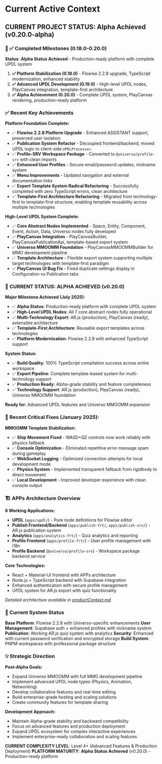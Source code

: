 # Current Active Context

## CURRENT PROJECT STATUS: Alpha Achieved (v0.20.0-alpha)

### 🎯 ✅ Completed Milestones (0.18.0-0.20.0)

**Status**: **Alpha Status Achieved** - Production-ready platform with complete UPDL system

1. **✅ Platform Stabilization (0.18.0)** - Flowise 2.2.8 upgrade, TypeScript modernization, enhanced stability
2. **✅ Advanced UPDL Development (0.19.0)** - High-level UPDL nodes, PlayCanvas integration, template-first architecture
3. **✅ Alpha Achievement (0.20.0)** - Complete UPDL system, PlayCanvas rendering, production-ready platform

### ✅ Recent Key Achievements

**Platform Foundation Complete:**

-   ✅ **Flowise 2.2.8 Platform Upgrade** - Enhanced ASSISTANT support, preserved user isolation
-   ✅ **Publication System Refactor** - Decoupled frontend/backend, moved UPDL logic to client-side `UPDLProcessor`.
-   ✅ **Profile-SRV Workspace Package** - Converted to `@universo/profile-srv` with clean imports
-   ✅ **Enhanced User Profiles** - Secure email/password updates, nickname system
-   ✅ **Menu Improvements** - Updated navigation and external documentation links
-   ✅ **Export Template System Radical Refactoring** - Successfully completed with zero TypeScript errors, clean architecture
-   ✅ **Template-First Architecture Refactoring** - Migrated from technology-first to template-first structure, enabling template reusability across multiple technologies

**High-Level UPDL System Complete:**

-   ✅ **Core Abstract Nodes Implemented** - Space, Entity, Component, Event, Action, Data, Universo nodes fully developed
-   ✅ **PlayCanvas Integration** - PlayCanvasBuilder, PlayCanvasPublicationApi, template-based export system
-   ✅ **Universo MMOOMM Foundation** - PlayCanvasMMOOMMBuilder for MMO development pipeline
-   ✅ **Template Architecture** - Flexible export system supporting multiple target technologies with template-first paradigm
-   ✅ **PlayCanvas UI Bug Fix** - Fixed duplicate settings display in Configuration vs Publication tabs

### 🎯 **CURRENT STATUS: ALPHA ACHIEVED (v0.20.0)**

**Major Milestone Achieved (July 2025):**

-   ✅ **Alpha Status**: Production-ready platform with complete UPDL system
-   ✅ **High-Level UPDL Nodes**: All 7 core abstract nodes fully operational
-   ✅ **Multi-Technology Export**: AR.js (production), PlayCanvas (ready), extensible architecture
-   ✅ **Template-First Architecture**: Reusable export templates across technologies
-   ✅ **Platform Modernization**: Flowise 2.2.8 with enhanced TypeScript support

**System Status:**

-   ✅ **Build Quality**: 100% TypeScript compilation success across entire workspace
-   ✅ **Export Pipeline**: Complete template-based system for multi-technology support
-   ✅ **Production Ready**: Alpha-grade stability and feature completeness
-   ✅ **Technology Support**: AR.js (production), PlayCanvas (ready), Universo MMOOMM foundation

**Ready for**: Advanced UPDL features and Universo MMOOMM expansion

### 🔧 **Recent Critical Fixes (January 2025):**

**MMOOMM Template Stabilization:**

-   ✅ **Ship Movement Fixed** - WASD+QZ controls now work reliably with physics fallback
-   ✅ **Console Optimization** - Eliminated repetitive error message spam during gameplay
-   ✅ **WebSocket Logging** - Optimized connection attempts for local development mode
-   ✅ **Physics System** - Implemented transparent fallback from rigidbody to direct movement
-   ✅ **Local Development** - Improved developer experience with clean console output

### 🏗️ APPs Architecture Overview

**6 Working Applications:**

-   **UPDL** (`apps/updl/`) - Pure node definitions for Flowise editor
-   **Publish Frontend/Backend** (`apps/publish-frt/`, `apps/publish-srv/`) - AR.js publication system
-   **Analytics** (`apps/analytics-frt/`) - Quiz analytics and reporting
-   **Profile Frontend** (`apps/profile-frt/`) - User profile management with i18n
-   **Profile Backend** (`@universo/profile-srv`) - Workspace package backend service

**Core Technologies:**

-   React + Material-UI frontend with APPs architecture
-   Node.js + TypeScript backend with Supabase integration
-   Enhanced authentication with secure profile management
-   UPDL system for AR.js export with quiz functionality

_Detailed architecture available in [productContext.md](productContext.md)_

### 🔄 Current System Status

**Base Platform**: Flowise 2.2.8 with Universo-specific enhancements
**User Management**: Supabase auth + enhanced profiles with nickname system
**Publication**: Working AR.js quiz system with analytics
**Security**: Enhanced with current password verification and encrypted storage
**Build System**: PNPM workspaces with professional package structure

### 💡 Strategic Direction

**Post-Alpha Goals:**

-   Expand Universo MMOOMM with full MMO development pipeline
-   Implement advanced UPDL node types (Physics, Animation, Networking)
-   Develop collaborative features and real-time editing
-   Build enterprise-grade hosting and scaling solutions
-   Create community features for template sharing

**Development Approach:**

-   Maintain Alpha-grade stability and backward compatibility
-   Focus on advanced features and production deployment
-   Expand UPDL ecosystem for complex interactive experiences
-   Implement enterprise-ready collaboration and scaling features

**CURRENT COMPLEXITY LEVEL**: Level 4+ (Advanced Features & Production Deployment)
**PLATFORM MATURITY**: **Alpha Status Achieved** (v0.20.0) - Production-ready platform
